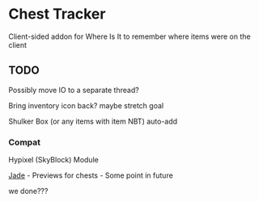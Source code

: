 # Chest Tracker

Client-sided addon for Where Is It to remember where items were on the client

## TODO

Possibly move IO to a separate thread?

Bring inventory icon back? maybe stretch goal

Shulker Box (or any items with item NBT) auto-add

### Compat

Hypixel (SkyBlock) Module

[Jade](https://github.com/Snownee/Jade) - Previews for chests - Some point in future

we done???